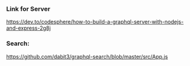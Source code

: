 ### Link for Server

https://dev.to/codesphere/how-to-build-a-graphql-server-with-nodejs-and-express-2g8j


###  Search:

https://github.com/dabit3/graphql-search/blob/master/src/App.js